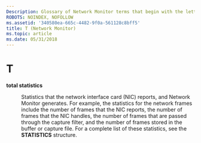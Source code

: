 ```yaml
---
Description: Glossary of Network Monitor terms that begin with the letter T.
ROBOTS: NOINDEX, NOFOLLOW
ms.assetid: '340580ea-665c-4482-9f0a-561128c8bff5'
title: T (Network Monitor)
ms.topic: article
ms.date: 05/31/2018
---
```


# T

<dl> <dt>

<span id="_netmon_total_statistics_gly"></span><span id="_NETMON_TOTAL_STATISTICS_GLY"></span>**total statistics**
</dt> <dd>

Statistics that the network interface card (NIC) reports, and Network Monitor generates. For example, the statistics for the network frames include the number of frames that the NIC reports, the number of frames that the NIC handles, the number of frames that are passed through the capture filter, and the number of frames stored in the buffer or capture file. For a complete list of these statistics, see the **STATISTICS** structure.

</dd> </dl>

 

 



